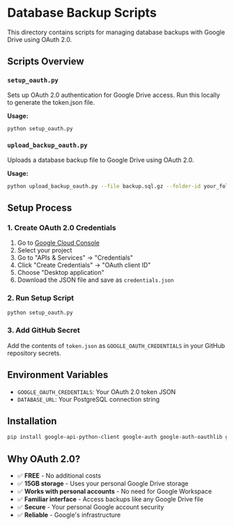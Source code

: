 # Database Backup Scripts

This directory contains scripts for managing database backups with Google Drive using OAuth 2.0.

## Scripts Overview

### `setup_oauth.py`
Sets up OAuth 2.0 authentication for Google Drive access. Run this locally to generate the token.json file.

**Usage:**
```bash
python setup_oauth.py
```

### `upload_backup_oauth.py`
Uploads a database backup file to Google Drive using OAuth 2.0.

**Usage:**
```bash
python upload_backup_oauth.py --file backup.sql.gz --folder-id your_folder_id --filename backup.sql.gz
```

## Setup Process

### 1. Create OAuth 2.0 Credentials
1. Go to [Google Cloud Console](https://console.cloud.google.com/)
2. Select your project
3. Go to "APIs & Services" → "Credentials"
4. Click "Create Credentials" → "OAuth client ID"
5. Choose "Desktop application"
6. Download the JSON file and save as `credentials.json`

### 2. Run Setup Script
```bash
python setup_oauth.py
```

### 3. Add GitHub Secret
Add the contents of `token.json` as `GOOGLE_OAUTH_CREDENTIALS` in your GitHub repository secrets.

## Environment Variables

- `GOOGLE_OAUTH_CREDENTIALS`: Your OAuth 2.0 token JSON
- `DATABASE_URL`: Your PostgreSQL connection string

## Installation

```bash
pip install google-api-python-client google-auth google-auth-oauthlib google-auth-httplib2 psycopg2-binary
```

## Why OAuth 2.0?

- ✅ **FREE** - No additional costs
- ✅ **15GB storage** - Uses your personal Google Drive storage
- ✅ **Works with personal accounts** - No need for Google Workspace
- ✅ **Familiar interface** - Access backups like any Google Drive file
- ✅ **Secure** - Your personal Google account security
- ✅ **Reliable** - Google's infrastructure
